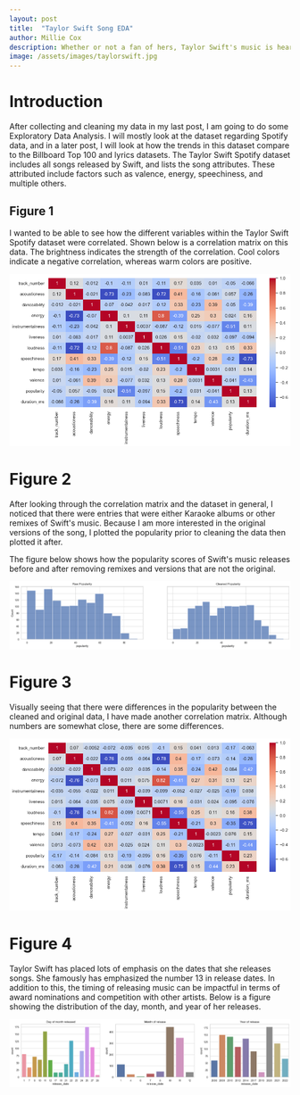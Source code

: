 ```yaml
---
layout: post
title:  "Taylor Swift Song EDA"
author: Millie Cox
description: Whether or not a fan of hers, Taylor Swift's music is heard and loved everywhere. This post shows how to collect data about Taylor Swift songs from different sources.
image: /assets/images/taylorswift.jpg
---
```


# Introduction

After collecting and cleaning my data in my last post, I am going to do some Exploratory Data Analysis. I will mostly look at the dataset regarding Spotify data, and in a later post, I will look at how the trends in this dataset compare to the Billboard Top 100 and lyrics datasets. The Taylor Swift Spotify dataset includes all songs released by Swift, and lists the song attributes. These attributed include factors such as valence, energy, speechiness, and multiple others.

## Figure 1

I wanted to be able to see how the different variables within the Taylor Swift Spotify dataset were correlated. Shown below is a correlation matrix on this data. The brightness indicates the strength of the correlation. Cool colors indicate a negative correlation, whereas warm colors are positive.

![Image](https://raw.githubusercontent.com/millizoid/my386blog/main/assets/images/correlationmatrix2.jpg)

# Figure 2

After looking through the correlation matrix and the dataset in general, I noticed that there were entries that were either Karaoke albums or other remixes of Swift's music. Because I am more interested in the original versions of the song, I plotted the popularity prior to cleaning the data then plotted it after.

The figure below shows how the popularity scores of Swift's music releases before and after removing remixes and versions that are not the original.

![Figure](https://raw.githubusercontent.com/millizoid/my386blog/main/assets/images/cleaneddata.jpg)

# Figure 3

Visually seeing that there were differences in the popularity between the cleaned and original data, I have made another correlation matrix. Although numbers are somewhat close, there are some differences.

![Figure](https://raw.githubusercontent.com/millizoid/my386blog/main/assets/images/correlationmatrix.jpg)

# Figure 4

Taylor Swift has placed lots of emphasis on the dates that she releases songs. She famously has emphasized the number 13 in release dates. In addition to this, the timing of releasing music can be impactful in terms of award nominations and competition with other artists. Below is a figure showing the distribution of the day, month, and year of her releases.

![Figure](https://raw.githubusercontent.com/millizoid/my386blog/main/assets/images/releasecounts.jpg)